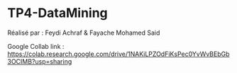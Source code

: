 # TP4-DataMining

Réalisé par :
Feydi Achraf & Fayache Mohamed Said 

Google Collab link : https://colab.research.google.com/drive/1NAKiLPZOdFiKsPec0YvWvBEbGb3OCIMB?usp=sharing
